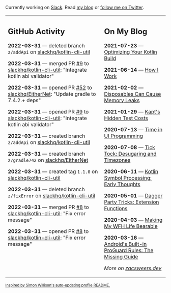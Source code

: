 Currently working on [Slack](https://slack.com/). Read [my blog](https://zacsweers.dev/) or [follow me on Twitter](https://twitter.com/ZacSweers).

<table><tr><td valign="top" width="60%">

## GitHub Activity
<!-- githubActivity starts -->
**2022-03-31** — deleted branch `z/addApi` on [slackhq/kotlin-cli-util](https://github.com/slackhq/kotlin-cli-util)

**2022-03-31** — merged PR [#9](https://github.com/slackhq/kotlin-cli-util/pull/9) to [slackhq/kotlin-cli-util](https://github.com/slackhq/kotlin-cli-util): "Integrate kotlin abi validator"

**2022-03-31** — opened PR [#52](https://github.com/slackhq/EitherNet/pull/52) to [slackhq/EitherNet](https://github.com/slackhq/EitherNet): "Update gradle to 7.4.2.+ deps"

**2022-03-31** — opened PR [#9](https://github.com/slackhq/kotlin-cli-util/pull/9) to [slackhq/kotlin-cli-util](https://github.com/slackhq/kotlin-cli-util): "Integrate kotlin abi validator"

**2022-03-31** — created branch `z/addApi` on [slackhq/kotlin-cli-util](https://github.com/slackhq/kotlin-cli-util)

**2022-03-31** — created branch `z/gradle742` on [slackhq/EitherNet](https://github.com/slackhq/EitherNet)

**2022-03-31** — created tag `1.1.0` on [slackhq/kotlin-cli-util](https://github.com/slackhq/kotlin-cli-util)

**2022-03-31** — deleted branch `z/fixError` on [slackhq/kotlin-cli-util](https://github.com/slackhq/kotlin-cli-util)

**2022-03-31** — merged PR [#8](https://github.com/slackhq/kotlin-cli-util/pull/8) to [slackhq/kotlin-cli-util](https://github.com/slackhq/kotlin-cli-util): "Fix error message"

**2022-03-31** — opened PR [#8](https://github.com/slackhq/kotlin-cli-util/pull/8) to [slackhq/kotlin-cli-util](https://github.com/slackhq/kotlin-cli-util): "Fix error message"
<!-- githubActivity ends -->
</td><td valign="top" width="40%">

## On My Blog
<!-- blog starts -->
**2021-07-23** — [Optimizing Your Kotlin Build](https://www.zacsweers.dev/optimizing-your-kotlin-build/)

**2021-06-14** — [How I Work](https://www.zacsweers.dev/how-i-work/)

**2021-02-02** — [Disposables Can Cause Memory Leaks](https://www.zacsweers.dev/disposables-can-cause-memory-leaks/)

**2021-01-29** — [Kapt's Hidden Test Costs](https://www.zacsweers.dev/kapts-hidden-test-costs/)

**2020-07-13** — [Time in UI Programming](https://www.zacsweers.dev/time-in-ui/)

**2020-07-08** — [Tick Tock: Desugaring and Timezones](https://www.zacsweers.dev/ticktock-desugaring-timezones/)

**2020-06-11** — [Kotlin Symbol Processing: Early Thoughts](https://www.zacsweers.dev/kotlin-symbol-processor-early-thoughts/)

**2020-05-01** — [Dagger Party Tricks: Extension Functions](https://www.zacsweers.dev/dagger-party-tricks-extension-functions/)

**2020-04-03** — [Making My WFH Life Bearable](https://www.zacsweers.dev/making-wfh-life-bearable/)

**2020-03-16** — [Android's Built-in ProGuard Rules: The Missing Guide](https://www.zacsweers.dev/android-proguard-rules/)
<!-- blog ends -->
_More on [zacsweers.dev](https://zacsweers.dev/)_
</td></tr></table>

<sub><a href="https://simonwillison.net/2020/Jul/10/self-updating-profile-readme/">Inspired by Simon Willison's auto-updating profile README.</a></sub>